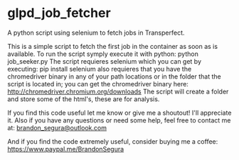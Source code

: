 # glpd_job_fetcher
A python script using selenium to fetch jobs in Transperfect.

This is a simple script to fetch the first job in the container as soon as is available.
To run the script symply execute it with python: python job_seeker.py
The script requieres selenium which you can get by executing: pip install selenium
also requieres that you have the chromedriver binary in any of your path locations or in the folder that the script is located in; you can get the chromedriver binary here: http://chromedriver.chromium.org/downloads
The script will create a folder and store some of the html's, these are for analysis.

If you find this code useful let me know or give me a shoutout! I'll appreciate it.
Also if you have any questions or need some help, feel free to contact me at:
brandon_segura@outlook.com

And if you find the code extremely useful, consider buying me a coffee: https://www.paypal.me/BrandonSegura
